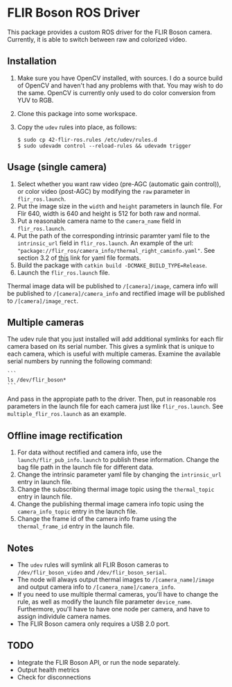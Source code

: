 # FLIR Boson ROS Driver

This package provides a custom ROS driver for the FLIR Boson camera. Currently,
it is able to switch between raw and colorized video.

## Installation

1. Make sure you have OpenCV installed, with sources. I do a source build of
   OpenCV and haven't had any problems with that. You may wish to do the same.
   OpenCV is currently only used to do color conversion from YUV to RGB.
1. Clone this package into some workspace.
1. Copy the `udev` rules into place, as follows:

    ```
    $ sudo cp 42-flir-ros.rules /etc/udev/rules.d
    $ sudo udevadm control --reload-rules && udevadm trigger
    ```

## Usage (single camera)

1. Select whether you want raw video (pre-AGC (automatic gain control)), or
   color video (post-AGC) by modifying the `raw` parameter in `flir_ros.launch`.
1. Put the image size in the `width` and `height` parameters in launch file.
    For Flir 640, width is 640 and height is 512 for both raw and normal.
1. Put a reasonable camera name to the `camera_name` field in `flir_ros.launch`.
1. Put the path of the corresponding intrinsic paramter yaml file to the 
    `intrinsic_url` field in `flir_ros.launch`. An example of the url: 
    `"package://flir_ros/camera_info/thermal_right_caminfo.yaml"`. 
    See section 3.2 of 
    [this](http://wiki.ros.org/camera_calibration_parsers#File_formats) link 
    for yaml file formats.
1. Build the package with `catkin build -DCMAKE_BUILD_TYPE=Release`.
1. Launch the `flir_ros.launch` file.

Thermal image data will be published to `/[camera]/image`, camera info 
will be published to `/[camera]/camera_info` and rectified image will be 
published to `/[camera]/image_rect`.

## Multiple cameras

The udev rule that you just installed will add additional symlinks for each flir
camera based on its serial number. This gives a symlink that is unique to each
camera, which is useful with multiple cameras. Examine the available serial
numbers by running the following command:

    ```
    ls /dev/flir_boson*
    ```

And pass in the appropiate path to the driver. Then, put in reasonable ros 
parameters in the launch file for each camera just like `flir_ros.launch`. See 
`multiple_flir_ros.launch` as an example.

## Offline image rectification
1. For data without rectified and camera info, use the 
`launch/flir_pub_info.launch` to publish these information.
Change the bag file path in the launch file for different data.
1. Change the intrinsic parameter yaml file by changing the `intrinsic_url`
entry in launch file.
1. Change the subscribing thermal image topic using the `thermal_topic` entry
in launch file.
1. Change the publishing thermal image camera info topic using the 
`camera_info_topic` entry in the launch file.
1. Change the frame id of the camera info frame using the `thermal_frame_id` 
entry in the launch file.

## Notes

* The `udev` rules will symlink all FLIR Boson cameras to
  `/dev/flir_boson_video` and `/dev/flir_boson_serial`.
* The node will always output thermal images to `/[camera_name]/image` and 
    output camera info to `/[camera_name]/camera_info`.
* If you need to use multiple thermal cameras, you'll have to change the rule, 
  as well as modify the launch file parameter `device_name`. Furthermore, you'll
  have to have one node per camera, and have to assign individule camera names.
* The FLIR Boson camera only requires a USB 2.0 port.

## TODO

* Integrate the FLIR Boson API, or run the node separately.
* Output health metrics
* Check for disconnections
